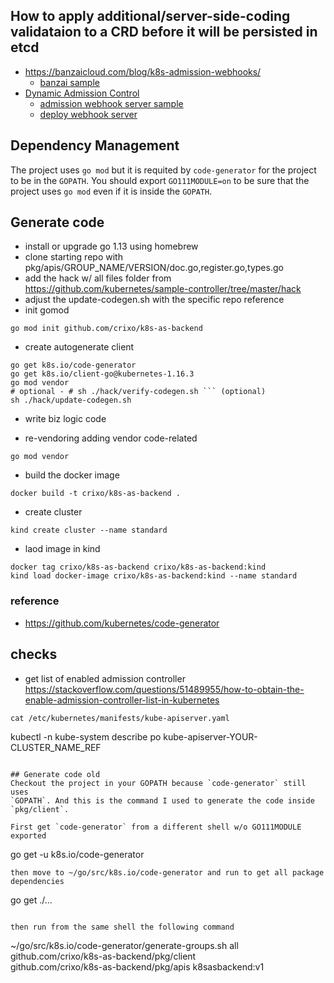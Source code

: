 

## How to apply additional/server-side-coding validataion to a CRD before it will be persisted in etcd

- https://banzaicloud.com/blog/k8s-admission-webhooks/
  - [banzai sample](https://github.com/banzaicloud/admission-webhook-example)
- [Dynamic Admission Control](https://kubernetes.io/docs/reference/access-authn-authz/extensible-admission-controllers)
  - [admission webhook server sample](https://github.com/kubernetes/kubernetes/blob/v1.13.0/test/images/webhook/main.go)
  - [deploy webhook server](https://github.com/kubernetes/kubernetes/blob/v1.15.0/test/e2e/apimachinery/webhook.go#L301)


## Dependency Management
The project uses `go mod` but it is requited by `code-generator` for the project
to be in the `GOPATH`. You should export `GO111MODULE=on` to be sure that the
project uses `go mod` even if it is inside the `GOPATH`.


## Generate code
- install or upgrade go 1.13 using homebrew
- clone starting repo with pkg/apis/GROUP_NAME/VERSION/doc.go,register.go,types.go
- add the hack w/ all files folder from https://github.com/kubernetes/sample-controller/tree/master/hack
- adjust the update-codegen.sh with the specific repo reference
- init gomod
```
go mod init github.com/crixo/k8s-as-backend
```
- create autogenerate client
```
go get k8s.io/code-generator
go get k8s.io/client-go@kubernetes-1.16.3
go mod vendor
# optional - # sh ./hack/verify-codegen.sh ``` (optional)
sh ./hack/update-codegen.sh 
```

- write biz logic code

- re-vendoring adding vendor code-related
```
go mod vendor
```

- build the docker image
```
docker build -t crixo/k8s-as-backend .
```

- create cluster
```
kind create cluster --name standard
```

- laod image in kind
```
docker tag crixo/k8s-as-backend crixo/k8s-as-backend:kind
kind load docker-image crixo/k8s-as-backend:kind --name standard
```

### reference
- https://github.com/kubernetes/code-generator

## checks
- get list of enabled admission controller
https://stackoverflow.com/questions/51489955/how-to-obtain-the-enable-admission-controller-list-in-kubernetes
```in console on the control-plane
cat /etc/kubernetes/manifests/kube-apiserver.yaml
```
kubectl -n kube-system describe po kube-apiserver-YOUR-CLUSTER_NAME_REF  
```

## Generate code old
Checkout the project in your GOPATH because `code-generator` still uses
`GOPATH`. And this is the command I used to generate the code inside
`pkg/client`.

First get `code-generator` from a different shell w/o GO111MODULE exported
```
go get -u k8s.io/code-generator
```
then move to ~/go/src/k8s.io/code-generator and run to get all package dependencies
```
go get ./...
```

then run from the same shell the following command

```
~/go/src/k8s.io/code-generator/generate-groups.sh all \
    github.com/crixo/k8s-as-backend/pkg/client \
    github.com/crixo/k8s-as-backend/pkg/apis k8sasbackend:v1
```